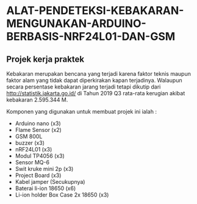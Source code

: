 # ALAT-PENDETEKSI-KEBAKARAN-MENGUNAKAN-ARDUINO-BERBASIS-NRF24L01-DAN-GSM
##  Projek kerja praktek

Kebakaran merupakan bencana yang terjadi karena faktor teknis maupun faktor alam yang tidak dapat diperkirakan kapan terjadinya. 
Walaupun secara persentase kebakaran jarang terjadi tetapi dikutip dari http://statistik.jakarta.go.id/ di Tahun 2019 Q3 rata-rata kerugian akibat kebakaran 2.595.344 M.

Komponen yang digunakan untuk membuat projek ini ialah :

- Arduino nano (x3) 
- Flame Sensor (x2) 
- GSM 800L
- buzzer (x3)
- nRF24L01 (x3)
- Modul TP4056 (x3)
- Sensor MQ-6
- Swit kruke mini 2p (x3)
- Project Board (x3)
- Kabel jamper (Secukupnya)
- Baterai li-ion 18650 (x6)
- Li-ion holder Box Case 2x 18650 (x3) 
